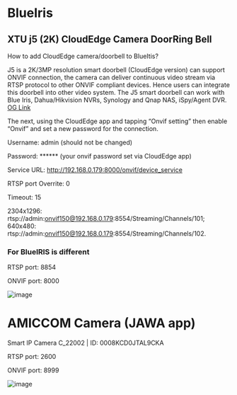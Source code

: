 # BlueIris

## XTU j5 (2K) CloudEdge Camera DoorRing Bell 

How to add CloudEdge camera/doorbell to BlueItis?

J5 is a 2K/3MP resolution smart doorbell (CloudEdge version) can support ONVIF connection, the camera can deliver continuous video stream via RTSP protocol to other ONVIF compliant devices. Hence users can integrate this doorbell into other video system. The J5 smart doorbell can work with Blue Iris, Dahua/Hikvision NVRs, Synology and Qnap NAS, iSpy/Agent DVR. [OG Link]([url](https://shop.tuyaoem.com/cloudedge-cameras-doorbells-ispy-agent-DVR?srsltid=AfmBOop6KJWvudVpwUibeIY_9g1kTIJVvtAMGo_8p7ATL5G-qUp8a_BZ)) 

The next, using the CloudEdge app and tapping “Onvif setting” then enable “Onvif” and set a new password for the connection.

Username: admin (should not be changed)

Password: ****** (your onvif password set via CloudEdge app)

Service URL: http://192.168.0.179:8000/onvif/device_service

RTSP port Overrite: 0

Timeout: 15

2304x1296: rtsp://admin:onvif150@192.168.0.179:8554/Streaming/Channels/101; 640x480: rtsp://admin:onvif150@192.168.0.179:8554/Streaming/Channels/102.



### For BlueIRIS is different

RTSP port: 8854

ONVIF port: 8000

[MainStream]: /Streaming/Channels/101



![image](https://github.com/user-attachments/assets/f936af0f-a60e-4a95-8eac-5d3b997a221a)


# AMICCOM Camera (JAWA app)
Smart IP Camera C_22002 | ID: 0008KCD0JTAL9CKA


RTSP port: 2600

ONVIF port: 8999

[default]: /

![image](https://github.com/user-attachments/assets/21f88834-d29b-4ddb-8c03-9099cc332bd5)
